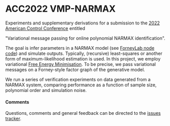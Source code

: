 # ACC2022 VMP-NARMAX

Experiments and supplementary derivations for a submission to the [2022 American Control Conference](https://acc2022.a2c2.org/) entitled

"Variational message passing for online polynomial NARMAX identification".

The goal is infer parameters in a NARMAX model (see [ForneyLab node code](https://github.com/biaslab/NARMAX)) and simulate outputs. Typically, (recursive) least-squares or another form of maximum-likelihood estimation is used. In this project, we employ variational [Free Energy Minimisation](https://en.wikipedia.org/wiki/Free_energy_principle). To be precise, we pass variational messages on a Forney-style factor graph of the generative model. 

We run a series of verification experiments on data generated from a NARMAX system, comparing performance as a function of sample size, polynomial order and simulation noise.

#### Comments
Questions, comments and general feedback can be directed to the [issues tracker](https://github.com/biaslab/ACC2022-vmpNARMAX/issues).
